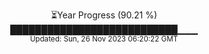 <p align="center">
⏳Year Progress (90.21 %) <br>
███████████████████████████▁▁▁ <br>
<sub>Updated: Sun, 26 Nov 2023 06:20:22 GMT</sub>
</p>

